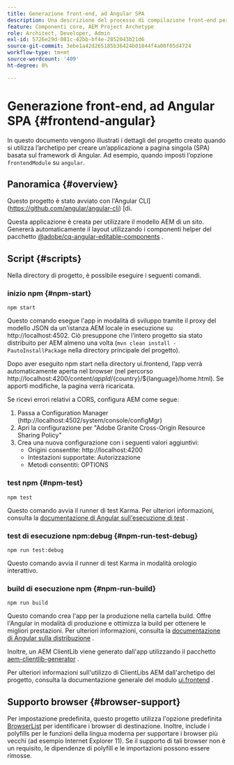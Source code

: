 ```yaml
---
title: Generazione front-end, ad Angular SPA
description: Una descrizione del processo di compilazione front-end per i progetti SPA basati su Angular
feature: Componenti core, AEM Project Archetype
role: Architect, Developer, Admin
exl-id: 5726e29d-081c-42bb-bf4e-2852043b21d6
source-git-commit: 3ebe1a42d265185b36424b01844f4a00f05d4724
workflow-type: tm+mt
source-wordcount: '409'
ht-degree: 0%

---
```


# Generazione front-end, ad Angular SPA {#frontend-angular}

In questo documento vengono illustrati i dettagli del progetto creato quando si utilizza l’archetipo per creare un’applicazione a pagina singola (SPA) basata sul framework di Angular. Ad esempio, quando imposti l’opzione `frontendModule` su `angular`.

## Panoramica {#overview}

Questo progetto è stato avviato con l&#39;Angular CLI](https://github.com/angular/angular-cli) [di.

Questa applicazione è creata per utilizzare il modello AEM di un sito. Genererà automaticamente il layout utilizzando i componenti helper del pacchetto [@adobe/cq-angular-editable-components](https://www.npmjs.com/package/@adobe/cq-angular-editable-components) .

## Script {#scripts}

Nella directory di progetto, è possibile eseguire i seguenti comandi.

### inizio npm {#npm-start}

```
npm start
```

Questo comando esegue l&#39;app in modalità di sviluppo tramite il proxy del modello JSON da un&#39;istanza AEM locale in esecuzione su http://localhost:4502. Ciò presuppone che l’intero progetto sia stato distribuito per AEM almeno una volta (`mvn clean install -PautoInstallPackage` nella directory principale del progetto).

Dopo aver eseguito npm start nella directory ui.frontend, l’app verrà automaticamente aperta nel browser (nel percorso http://localhost:4200/content/${appId}/${country}/${language}/home.html). Se apporti modifiche, la pagina verrà ricaricata.

Se ricevi errori relativi a CORS, configura AEM come segue:

1. Passa a Configuration Manager (http://localhost:4502/system/console/configMgr)
1. Apri la configurazione per &quot;Adobe Granite Cross-Origin Resource Sharing Policy&quot;
1. Crea una nuova configurazione con i seguenti valori aggiuntivi:
   * Origini consentite: http://localhost:4200
   * Intestazioni supportate: Autorizzazione
   * Metodi consentiti: OPTIONS

### test npm {#npm-test}

```shell
npm test
```

Questo comando avvia il runner di test Karma. Per ulteriori informazioni, consulta la [documentazione di Angular sull&#39;esecuzione di test](https://angular.io/guide/testing) .

### test di esecuzione npm:debug {#npm-run-test-debug}

```shell
npm run test:debug
```

Questo comando avvia il runner di test Karma in modalità orologio interattivo.

### build di esecuzione npm {#npm-run-build}

```shell
npm run build
```

Questo comando crea l&#39;app per la produzione nella cartella build. Offre l&#39;Angular in modalità di produzione e ottimizza la build per ottenere le migliori prestazioni. Per ulteriori informazioni, consulta la [documentazione di Angular sulla distribuzione](https://angular.io/guide/deployment) .

Inoltre, un AEM ClientLib viene generato dall&#39;app utilizzando il pacchetto [aem-clientlib-generator](https://github.com/wcm-io-frontend/aem-clientlib-generator) .

Per ulteriori informazioni sull&#39;utilizzo di ClientLibs AEM dall&#39;archetipo del progetto, consulta la documentazione generale del modulo [ui.frontend](uifrontend.md#clientlibs) .

## Supporto browser {#browser-support}

Per impostazione predefinita, questo progetto utilizza l&#39;opzione predefinita [BrowserList](https://github.com/browserslist/browserslist) per identificare i browser di destinazione. Inoltre, include i polyfills per le funzioni della lingua moderna per supportare i browser più vecchi (ad esempio Internet Explorer 11). Se il supporto di tali browser non è un requisito, le dipendenze di polyfill e le importazioni possono essere rimosse.
